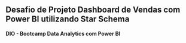 ## Desafio de Projeto Dashboard de Vendas com Power BI utilizando Star Schema

**DIO - Bootcamp Data Analytics com Power BI**

